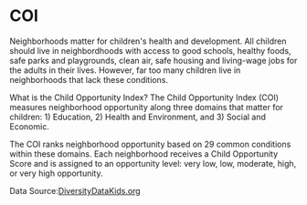 # COI

Neighborhoods matter for children's health and development. All children should live in neighbordhoods with access to good schools, healthy foods, safe parks and playgrounds, clean air, safe housing and living-wage jobs for the adults in their lives. However, far too many children live in neighborhoods that lack these conditions.

What is the Child Opportunity Index?
The Child Opportunity Index (COI) measures neighborhood opportunity along three domains that matter for children: 1) Education, 2) Health and Environment, and 3) Social and Economic.

The COI ranks neighborhood opportunity based on 29 common conditions within these domains. Each neighborhood receives a Child Opportunity Score and is assigned to an opportunity level: very low, low, moderate, high, or very high opportunity.

Data Source:[DiversityDataKids.org](http://www.diversitydatakids.org/child-opportunity-index)
